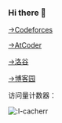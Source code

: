 ### Hi there 👋

[->Codeforces](https://codeforces.com/profile/DJLiii)

[->AtCoder](https://atcoder.jp/users/l_cacherr)

[->洛谷](https://www.luogu.com.cn/user/132696)

[->博客园](https://www.cnblogs.com/l-cacherr/)

访问量计数器：

![:l-cacherr](https://count.getloli.com/get/@:l-cacherr?theme=rule34)

<!--
**l-cacherr/l-cacherr** is a ✨ _special_ ✨ repository because its `README.md` (this file) appears on your GitHub profile.

Here are some ideas to get you started:

- 🔭 I’m currently working on ...
- 🌱 I’m currently learning ...
- 👯 I’m looking to collaborate on ...
- 🤔 I’m looking for help with ...
- 💬 Ask me about ...
- 📫 How to reach me: ...
- 😄 Pronouns: ...
- ⚡ Fun fact: ...
-->
